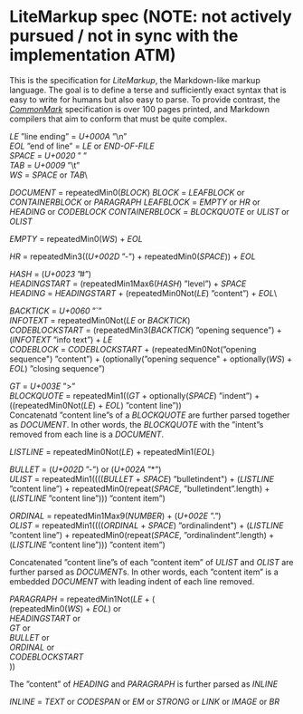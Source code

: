 # LiteMarkup spec (NOTE: not actively pursued / not in sync with the implementation ATM)

This is the specification for _LiteMarkup_, the Markdown-like markup language. The goal is to define a terse and sufficiently exact syntax that is easy to write for humans but also easy to parse. To provide contrast, the [*CommonMark*](https://spec.commonmark.org/0.29/) specification is over 100 pages printed, and Markdown compilers that aim to conform that must be quite complex.

*LE* ”line ending” = *U+000A* ”\n”\
*EOL* ”end of line” = *LE* or *END-OF-FILE*\
*SPACE* = *U+0020* ” ”\
*TAB* = *U+0009* ”\t”\
*WS* = *SPACE* or *TAB*\

*DOCUMENT* = repeatedMin0(*BLOCK*)
*BLOCK* = *LEAFBLOCK* or *CONTAINERBLOCK* or *PARAGRAPH*
*LEAFBLOCK* = *EMPTY* or *HR* or *HEADING* or *CODEBLOCK*
*CONTAINERBLOCK* = *BLOCKQUOTE* or *ULIST* or *OLIST*

*EMPTY* = repeatedMin0(*WS*) + *EOL*

*HR* = repeatedMin3((*U+002D* ”-”) + repeatedMin0(*SPACE*)) + *EOL*

*HASH* = (*U+0023* ”#”)\
*HEADINGSTART* = (repeatedMin1Max6(*HASH*) ”level”) + *SPACE*\
*HEADING* = *HEADINGSTART* + (repeatedMin0Not(*LE*) ”content”) + *EOL*\

*BACKTICK* = *U+0060* ”`”\
*INFOTEXT* = repeatedMin0Not(*LE* or *BACKTICK*)\
*CODEBLOCKSTART* = (repeatedMin3(*BACKTICK*) ”opening sequence”) + (*INFOTEXT* ”info text”) + *LE*\
*CODEBLOCK* = *CODEBLOCKSTART* + (repeatedMin0Not(”opening sequence") ”content”) +
  (optionally(”opening sequence" + optionally(*WS*) + *EOL*) ”closing sequence”)

*GT* = *U+003E* ”>”\
*BLOCKQUOTE* = repeatedMin1((*GT* + optionally(*SPACE*) ”indent”) + ((repeatedMin0Not(*LE*) + *EOL*) ”content line”))\
Concatenatd ”content line”s of a *BLOCKQUOTE* are further parsed together as *DOCUMENT*. In other words, the *BLOCKQUOTE* with the ”intent”s removed from each line is a *DOCUMENT*.

*LISTLINE* = repeatedMin0Not(*LE*) + repeatedMin1(*EOL*)

*BULLET* = (*U+002D* ”-”) or (*U+002A* ”\*”)\
*ULIST* = repeatedMin1((((*BULLET* + *SPACE*) ”bulletindent") + (*LISTLINE* ”content line”) +
  repeatedMin0(repeat(*SPACE*, ”bulletindent”.length) + (*LISTLINE* ”content line”))) ”content item”)

*ORDINAL* = repeatedMin1Max9(*NUMBER*) + (*U+002E* ”.”)\
*OLIST* = repeatedMin1((((*ORDINAL* + *SPACE*) ”ordinalindent") + (*LISTLINE* ”content line”) +
  repeatedMin0(repeat(*SPACE*, ”ordinalindent”.length) + (*LISTLINE* ”content line”))) ”content item”)

Concatenated ”content line”s of each ”content item” of *ULIST* and *OLIST* are further parsed as *DOCUMENT*s. In other words, each ”content item” is a embedded *DOCUMENT* with leading indent of each line removed.

*PARAGRAPH* = repeatedMin1Not(*LE* + (\
  (repeatedMin0(*WS*) + *EOL*) or \
  *HEADINGSTART* or \
  *GT* or \
  *BULLET* or \
  *ORDINAL* or \
  *CODEBLOCKSTART*\
))

The ”content” of *HEADING* and *PARAGRAPH* is further parsed as *INLINE*

*INLINE* = *TEXT* or *CODESPAN* or *EM* or *STRONG* or *LINK* or *IMAGE* or *BR*
